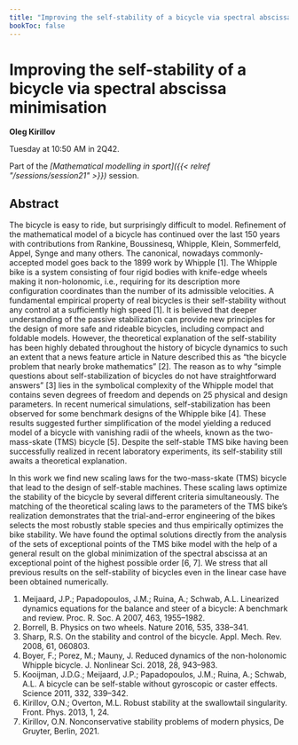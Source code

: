```yaml
---
title: "Improving the self-stability of a bicycle via spectral abscissa minimisation"
bookToc: false
---
```


# Improving the self-stability of a bicycle via spectral abscissa minimisation

**Oleg Kirillov**

Tuesday at 10:50 AM in 2Q42.

Part of the *[Mathematical modelling in sport]({{< relref "/sessions/session21" >}})* session.

## Abstract

The bicycle is easy to ride, but surprisingly difficult to model. Refinement of the mathematical model of a bicycle has continued over the last 150 years with contributions from Rankine, Boussinesq, Whipple, Klein, Sommerfeld, Appel, Synge and many others. The canonical, nowadays commonly-accepted model goes back to the 1899 work by Whipple [1]. The Whipple bike is a system consisting of four rigid bodies with knife-edge wheels making it non-holonomic, i.e., requiring for its description more configuration coordinates than the number of its admissible velocities. A fundamental empirical property of real bicycles is their self-stability without any control at a sufficiently high speed [1]. It is believed that deeper understanding of the passive stabilization can provide new principles for the design of more safe and rideable bicycles, including compact and foldable models. However, the theoretical explanation of the self-stability has been highly debated throughout the history of bicycle dynamics to such an extent that a news feature article in Nature described this as “the bicycle problem that nearly broke mathematics” [2]. The reason as to why “simple questions about self-stabilization of bicycles do not have straightforward answers” [3] lies in the symbolical complexity of the Whipple model that contains seven degrees of freedom and depends on 25 physical and design parameters. In recent numerical simulations, self-stabilization has been observed for some benchmark designs of the Whipple bike [4]. These results suggested further simplification of the model yielding a reduced model of a bicycle with vanishing radii of the wheels, known as the two-mass-skate (TMS) bicycle [5]. Despite the self-stable TMS bike having been successfully realized in recent laboratory experiments, its self-stability still awaits a theoretical explanation. 

In this work we find new scaling laws for the two-mass-skate (TMS) bicycle that lead to the design of self-stable machines. These scaling laws optimize the stability of the bicycle by several different criteria simultaneously. The matching of the theoretical scaling laws to the parameters of the TMS bike’s realization demonstrates that the trial-and-error engineering of the bikes selects the most robustly stable species and thus empirically optimizes the bike stability. We have found the optimal solutions directly from the analysis of the sets of exceptional points of the TMS bike model with the help of a general result on the global minimization of the spectral abscissa at an exceptional point of the highest possible order [6, 7]. We stress that all previous results on the self-stability of bicycles even in the linear case have been obtained numerically.

1. Meijaard, J.P.; Papadopoulos, J.M.; Ruina, A.; Schwab, A.L. Linearized dynamics equations for the balance and steer of a bicycle: A benchmark and review. Proc. R. Soc. A 2007, 463, 1955–1982.
2. Borrell, B. Physics on two wheels. Nature 2016, 535, 338–341. 
3. Sharp, R.S. On the stability and control of the bicycle. Appl. Mech. Rev. 2008, 61, 060803.
4. Boyer, F.; Porez, M.; Mauny, J. Reduced dynamics of the non-holonomic Whipple bicycle. J. Nonlinear Sci. 2018, 28, 943–983.
5. Kooijman, J.D.G.; Meijaard, J.P.; Papadopoulos, J.M.; Ruina, A.; Schwab, A.L. A bicycle can be self-stable without gyroscopic or caster effects. Science 2011, 332, 339–342.
6. Kirillov, O.N.; Overton, M.L. Robust stability at the swallowtail singularity. Front. Phys. 2013, 1, 24.
7. Kirillov, O.N. Nonconservative stability problems of modern physics, De Gruyter, Berlin, 2021.


